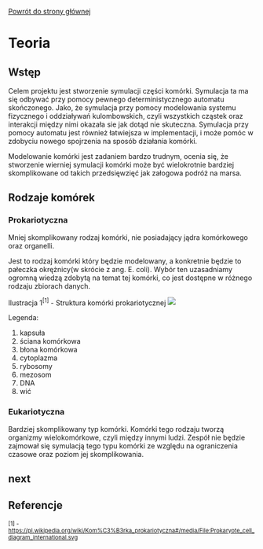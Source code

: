 [Powrót do strony głównej](index)
# Teoria

## Wstęp

Celem projektu jest stworzenie symulacji części komórki. Symulacja ta ma się odbywać przy pomocy pewnego deterministycznego automatu skończonego.
Jako, że symulacja przy pomocy modelowania systemu fizycznego i oddziaływań kulombowskich, czyli wszystkich cząstek oraz interakcji między nimi okazała sie jak dotąd nie skuteczna.
Symulacja przy pomocy automatu jest również łatwiejsza w implementacji, i może pomóc w zdobyciu nowego spojrzenia na sposób działania komórki.

Modelowanie komórki jest zadaniem bardzo trudnym, ocenia się, że stworzenie wierniej symulacji komórki może być wielokrotnie bardziej skomplikowane od takich przedsięwzięć jak załogowa podróż na marsa.


## Rodzaje komórek

### Prokariotyczna

Mniej skomplikowany rodzaj komórki, nie posiadający jądra komórkowego oraz organelli.

Jest to rodzaj komórki który będzie modelowany, a konkretnie będzie to pałeczka okrężnicy(w skrócie z ang. E. coli).
Wybór ten uzasadniamy ogromną wiedzą zdobytą na temat tej komórki, co jest dostępne w różnego rodzaju zbiorach danych.

Ilustracja 1<sup>[1]</sup> - Struktura komórki prokariotycznej
<img src="https://upload.wikimedia.org/wikipedia/commons/e/e4/Prokaryote_cell_diagram_international.svg">

Legenda:
1. kapsuła
2. ściana komórkowa
3. błona komórkowa
4. cytoplazma
5. rybosomy
6. mezosom
7. DNA
8. wić



### Eukariotyczna

Bardziej skomplikowany typ komórki. Komórki tego rodzaju tworzą organizmy wielokomórkowe, czyli między innymi ludzi.
Zespół nie będzie zajmował się symulacją tego typu komórki ze względu na ograniczenia czasowe oraz poziom jej skomplikowania.


## next


## Referencje
  
<small>[1] - https://pl.wikipedia.org/wiki/Kom%C3%B3rka_prokariotyczna#/media/File:Prokaryote_cell_diagram_international.svg</small>





